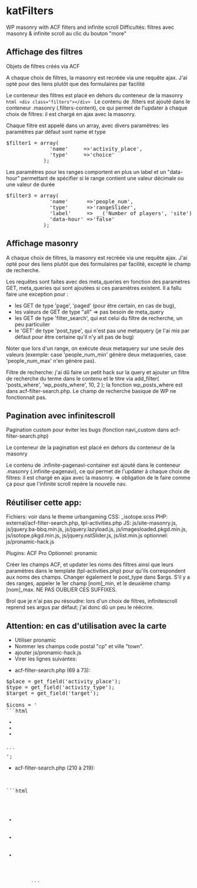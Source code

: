 # katFilters
WP masonry with ACF filters and infinite scroll
Difficultés: filtres avec masonry & infinite scroll au clic du bouton "more"

## Affichage des filtres

Objets de filtres créés via ACF

A chaque choix de filtres, la masonry est recréée via une requête ajax. J'ai opté pour des liens plutôt que des formulaires par facilité

Le conteneur des filtres est placé en dehors du conteneur de la masonry
      ```html
      <div class="filters"></div>
      ```
Le contenu de .filters est ajouté dans le conteneur .masonry (.filters-content), ce qui permet de l'updater à chaque choix de filtres: il est chargé en ajax avec la masonry.

Chaque filtre est appelé dans un array, avec divers paramètres:
les paramètres par défaut sont name et type
<pre>
$filter1 = array(
              'name'     =>'activity_place',
              'type'     =>'choice'
            );
</pre>

Les paramètres pour les ranges comportent en plus un label et un "data-hour" permettant de spécifier si le range contient une valeur décimale ou une valeur de durée
<pre>
$filter3 = array(
              'name'      =>'people_num',
              'type'      =>'rangeSlider',
              'label'     => __('Number of players', 'site'),
              'data-hour' =>'false'
            );</pre>

## Affichage masonry

A chaque choix de filtres, la masonry est recréée via une requête ajax. J'ai opté pour des liens plutôt que des formulaires par facilité, excepté le champ de recherche.

Les requêtes sont faites avec des meta_queries en fonction des paramètres GET, meta_queries qui sont ajoutées si ces paramètres existent. Il a fallu faire une exception pour :
- les GET de type 'page', 'paged' (pour être certain, en cas de bug), 
- les valeurs de GET de type "all" => pas besoin de meta_query
- les GET de type 'filter_search', qui est celui du  filtre de recherche, un peu particulier
- le 'GET' de type 'post_type', qui n'est pas une metaquery (je l'ai mis par défaut pour être certaine qu'il n'y ait pas de bug)

Noter que lors d'un range, on exécute deux metaquery sur une seule des valeurs (exemple: case 'people_num_min' génère deux metaqueries, case 'people_num_max' n'en génère pas).

Filtre de recherche: j'ai dû faire un petit hack sur la query et ajouter un filtre de recherche du terme dans le contenu et le titre via add_filter( 'posts_where', 'wp_posts_where', 10, 2 );
la fonction wp_posts_where est dans acf-filter-search.php. Le champ de recherche basique de WP ne fonctionnait pas.

## Pagination avec infinitescroll

Pagination custom pour éviter les bugs (fonction navi_custom dans acf-filter-search.php)

Le conteneur de la pagination est placé en dehors du conteneur de la masonry
      <div class="infinite-pagenavi-container"></div>
Le contenu de .infinite-pagenavi-container est ajouté dans le conteneur .masonry (.infinite-pagenavi), ce qui permet de l'updater à chaque choix de filtres: il est chargé en ajax avec la masonry.
=> obligation de le faire comme ça pour que l'infinite scroll repère la nouvelle nav.

## Réutiliser cette app:

Fichiers: voir dans le theme urbangaming
CSS: _isotope.scss
PHP: external/acf-filter-search.php, tpl-activities.php
JS: js/site-masonry.js, js/jquery.ba-bbq.min.js, js/jquery.lazyload.js, js/imagesloaded.pkgd.min.js, js/isotope.pkgd.min.js, js/jquery.nstSlider.js, js/list.min.js
optionnel: js/pronamic-hack.js

Plugins: 
ACF Pro
Optionnel: pronamic

Créer les champs ACF, et updater les noms des filtres ainsi que leurs paramètres dans le template (tpl-activities.php) pour qu'ils correspondent aux noms des champs. Changer également le post_type dans $args.
S'il y a des ranges, appeler le 1er champ [nom]_min, et le deuxième champ [nom]_max. NE PAS OUBLIER CES SUFFIXES.


Brol que je n'ai pas pu résoudre: lors d'un choix de filtres, infinitescroll reprend ses argus par défaut; j'ai donc dû un peu le réécrire.

## Attention: en cas d'utilisation avec la carte

- Utiliser pronamic
- Nommer les champs code postal "cp" et ville "town".
- ajouter js/pronamic-hack.js
- Virer les lignes suivantes:

* acf-filter-search.php (69 à 73):

<pre>$place = get_field('activity_place');
$type = get_field('activity_type');
$target = get_field('target');
         
$icons = '
```html
<ul class="masonry__icons-list"><li><span class="masonry-icon masonry-icon--'. $place . '"></span></li><li><span class="masonry-icon masonry-icon--'. $type . '"></span></li><li><span class="masonry-icon masonry-icon--'. $target . '"></span></li></ul>
```
';</pre>
            
* acf-filter-search.php (210 à 219):
<pre>
  <?php 
          $place = get_field('activity_place');
          $type = get_field('activity_type');
          $target = get_field('target');
        ?>

```html
        <ul class="masonry__icons-list">
          <li><span class="masonry-icon masonry-icon--activity_place masonry-icon--<?php echo $place;?>"></span></li>
          <li><span class="masonry-icon masonry-icon--activity_type masonry-icon--<?php echo $type;?>"></span></li>
          <li><span class="masonry-icon masonry-icon--activity_target masonry-icon--<?php echo $target;?>"></span></li>
        </ul>
        ```</pre>
